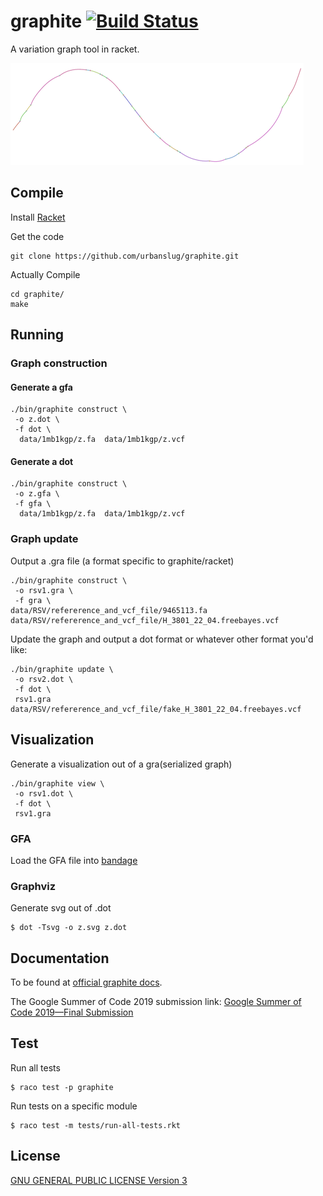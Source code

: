 # graphite [![Build Status](https://travis-ci.org/urbanslug/graphite.svg?branch=master)](https://travis-ci.org/urbanslug/graphite)

A variation graph tool in racket.

![rsv image](docs/images/rsv.png)

## Compile
Install [Racket]

Get the code
```
git clone https://github.com/urbanslug/graphite.git
```

Actually Compile
```
cd graphite/
make
```

## Running
### Graph construction
#### Generate a gfa
```
./bin/graphite construct \
 -o z.dot \
 -f dot \
  data/1mb1kgp/z.fa  data/1mb1kgp/z.vcf 
```

#### Generate a dot
```
./bin/graphite construct \
 -o z.gfa \
 -f gfa \
  data/1mb1kgp/z.fa  data/1mb1kgp/z.vcf
```

### Graph update
Output a .gra file (a format specific to graphite/racket)
```
./bin/graphite construct \
 -o rsv1.gra \
 -f gra \
data/RSV/refererence_and_vcf_file/9465113.fa data/RSV/refererence_and_vcf_file/H_3801_22_04.freebayes.vcf
```

Update the graph and output a dot format or whatever other format you'd like:
```
./bin/graphite update \
 -o rsv2.dot \
 -f dot \
 rsv1.gra data/RSV/refererence_and_vcf_file/fake_H_3801_22_04.freebayes.vcf
```

## Visualization

Generate a visualization out of a gra(serialized graph)
```
./bin/graphite view \
 -o rsv1.dot \
 -f dot \
 rsv1.gra

```

### GFA
Load the GFA file into [bandage](https://rrwick.github.io/Bandage)

### Graphviz
Generate svg out of .dot
```
$ dot -Tsvg -o z.svg z.dot
```

## Documentation
To be found at [official graphite docs](https://urbanslug.github.io/graphite/).

The Google Summer of Code 2019 submission link: [Google Summer of Code 2019—Final Submission]

## Test
Run all tests
```
$ raco test -p graphite
```

Run tests on a specific module
```
$ raco test -m tests/run-all-tests.rkt
```

## License
[GNU GENERAL PUBLIC LICENSE Version 3](LICENSE)


[Google Summer of Code 2019—Final Submission]: https://blog.urbanslug.com/posts/2019-08-20-Google-Summer-of-Code-2019-Final-Submission.html
[Racket]: https://www.racket-lang.org/
